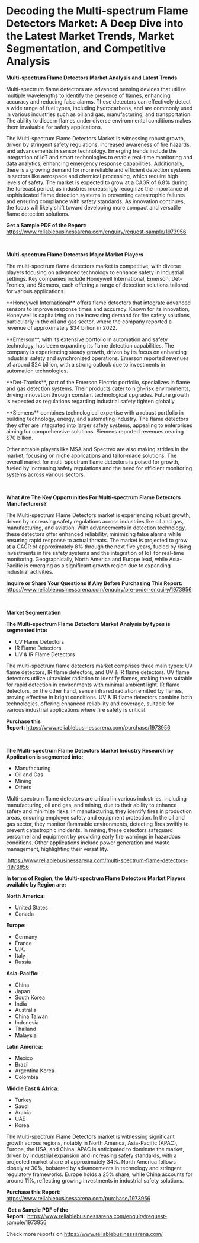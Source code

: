 <p><h1>Decoding the Multi-spectrum Flame Detectors Market: A Deep Dive into the Latest Market Trends, Market Segmentation, and Competitive Analysis</h1></p><p><strong>Multi-spectrum Flame Detectors Market Analysis and Latest Trends</strong></p>
<p><p>Multi-spectrum flame detectors are advanced sensing devices that utilize multiple wavelengths to identify the presence of flames, enhancing accuracy and reducing false alarms. These detectors can effectively detect a wide range of fuel types, including hydrocarbons, and are commonly used in various industries such as oil and gas, manufacturing, and transportation. The ability to discern flames under diverse environmental conditions makes them invaluable for safety applications.</p><p>The Multi-spectrum Flame Detectors Market is witnessing robust growth, driven by stringent safety regulations, increased awareness of fire hazards, and advancements in sensor technology. Emerging trends include the integration of IoT and smart technologies to enable real-time monitoring and data analytics, enhancing emergency response capabilities. Additionally, there is a growing demand for more reliable and efficient detection systems in sectors like aerospace and chemical processing, which require high levels of safety. The market is expected to grow at a CAGR of 6.8% during the forecast period, as industries increasingly recognize the importance of sophisticated flame detection systems in preventing catastrophic failures and ensuring compliance with safety standards. As innovation continues, the focus will likely shift toward developing more compact and versatile flame detection solutions.</p></p>
<p><strong>Get a Sample PDF of the Report:&nbsp;</strong> <a href="https://www.reliablebusinessarena.com/enquiry/request-sample/1973956?utm_campaign=2468&utm_medium=2&utm_source=Github&utm_content=ia&utm_term=01032025&utm_id=multi-spectrum-flame-detectors">https://www.reliablebusinessarena.com/enquiry/request-sample/1973956</a></p>
<p>&nbsp;</p>
<p><strong>Multi-spectrum Flame Detectors Major Market Players</strong></p>
<p><p>The multi-spectrum flame detectors market is competitive, with diverse players focusing on advanced technology to enhance safety in industrial settings. Key companies include Honeywell International, Emerson, Det-Tronics, and Siemens, each offering a range of detection solutions tailored for various applications.</p><p>**Honeywell International** offers flame detectors that integrate advanced sensors to improve response times and accuracy. Known for its innovation, Honeywell is capitalizing on the increasing demand for fire safety solutions, particularly in the oil and gas sector, where the company reported a revenue of approximately $34 billion in 2022.</p><p>**Emerson**, with its extensive portfolio in automation and safety technology, has been expanding its flame detection capabilities. The company is experiencing steady growth, driven by its focus on enhancing industrial safety and synchronized operations. Emerson reported revenues of around $24 billion, with a strong outlook due to investments in automation technologies.</p><p>**Det-Tronics**, part of the Emerson Electric portfolio, specializes in flame and gas detection systems. Their products cater to high-risk environments, driving innovation through constant technological upgrades. Future growth is expected as regulations regarding industrial safety tighten globally.</p><p>**Siemens** combines technological expertise with a robust portfolio in building technology, energy, and automating industry. The flame detectors they offer are integrated into larger safety systems, appealing to enterprises aiming for comprehensive solutions. Siemens reported revenues nearing $70 billion.</p><p>Other notable players like MSA and Spectrex are also making strides in the market, focusing on niche applications and tailor-made solutions. The overall market for multi-spectrum flame detectors is poised for growth, fueled by increasing safety regulations and the need for efficient monitoring systems across various sectors.</p></p>
<p>&nbsp;</p>
<p><strong>What Are The Key Opportunities For Multi-spectrum Flame Detectors Manufacturers?</strong></p>
<p><p>The Multi-spectrum Flame Detectors market is experiencing robust growth, driven by increasing safety regulations across industries like oil and gas, manufacturing, and aviation. With advancements in detection technology, these detectors offer enhanced reliability, minimizing false alarms while ensuring rapid response to actual threats. The market is projected to grow at a CAGR of approximately 8% through the next five years, fueled by rising investments in fire safety systems and the integration of IoT for real-time monitoring. Geographically, North America and Europe lead, while Asia-Pacific is emerging as a significant growth region due to expanding industrial activities.</p></p>
<p><strong>Inquire or Share Your Questions If Any Before Purchasing This Report:</strong> <a href="https://www.reliablebusinessarena.com/enquiry/pre-order-enquiry/1973956?utm_campaign=2468&utm_medium=2&utm_source=Github&utm_content=ia&utm_term=01032025&utm_id=multi-spectrum-flame-detectors">https://www.reliablebusinessarena.com/enquiry/pre-order-enquiry/1973956</a></p>
<p>&nbsp;</p>
<p><strong>Market Segmentation</strong></p>
<p><strong>The Multi-spectrum Flame Detectors Market Analysis by types is segmented into:</strong></p>
<p><ul><li>UV Flame Detectors</li><li>IR Flame Detectors</li><li>UV & IR Flame Detectors</li></ul></p>
<p><p>The multi-spectrum flame detectors market comprises three main types: UV flame detectors, IR flame detectors, and UV & IR flame detectors. UV flame detectors utilize ultraviolet radiation to identify flames, making them suitable for rapid detection in environments with minimal ambient light. IR flame detectors, on the other hand, sense infrared radiation emitted by flames, proving effective in bright conditions. UV & IR flame detectors combine both technologies, offering enhanced reliability and coverage, suitable for various industrial applications where fire safety is critical.</p></p>
<p><strong>Purchase this Report:&nbsp;</strong><a href="https://www.reliablebusinessarena.com/purchase/1973956?utm_campaign=2468&utm_medium=2&utm_source=Github&utm_content=ia&utm_term=01032025&utm_id=multi-spectrum-flame-detectors">https://www.reliablebusinessarena.com/purchase/1973956</a></p>
<p>&nbsp;</p>
<p><strong>The Multi-spectrum Flame Detectors Market Industry Research by Application is segmented into:</strong></p>
<p><ul><li>Manufacturing</li><li>Oil and Gas</li><li>Mining</li><li>Others</li></ul></p>
<p><p>Multi-spectrum flame detectors are critical in various industries, including manufacturing, oil and gas, and mining, due to their ability to enhance safety and minimize risks. In manufacturing, they identify fires in production areas, ensuring employee safety and equipment protection. In the oil and gas sector, they monitor flammable environments, detecting fires swiftly to prevent catastrophic incidents. In mining, these detectors safeguard personnel and equipment by providing early fire warnings in hazardous conditions. Other applications include power generation and waste management, highlighting their versatility.</p></p>
<p><a href="https://www.reliablebusinessarena.com/multi-spectrum-flame-detectors-r1973956?utm_campaign=2468&utm_medium=2&utm_source=Github&utm_content=ia&utm_term=01032025&utm_id=multi-spectrum-flame-detectors">&nbsp;https://www.reliablebusinessarena.com/multi-spectrum-flame-detectors-r1973956</a></p>
<p><strong>In terms of Region, the Multi-spectrum Flame Detectors Market Players available by Region are:</strong></p>
<p>
    <p> <strong> North America: </strong>
        <ul>
            <li>United States</li>
            <li>Canada</li>
        </ul>
        </p> 
    <p> <strong> Europe: </strong>
        <ul>
            <li>Germany</li>
            <li>France</li>
            <li>U.K.</li>
            <li>Italy</li>
            <li>Russia</li>
        </ul>
        </p> 
    <p> <strong> Asia-Pacific: </strong>
        <ul>
            <li>China</li>
            <li>Japan</li>
            <li>South Korea</li>
            <li>India</li>
            <li>Australia</li>
            <li>China Taiwan</li>
            <li>Indonesia</li>
            <li>Thailand</li>
            <li>Malaysia</li>
        </ul>
        </p> 
    <p> <strong> Latin America: </strong>
        <ul>
            <li>Mexico</li>
            <li>Brazil</li>
            <li>Argentina Korea</li>
            <li>Colombia</li>
        </ul>
        </p> 
    <p> <strong> Middle East & Africa: </strong>
        <ul>
            <li>Turkey</li>
            <li>Saudi</li>
            <li>Arabia</li>
            <li>UAE</li>
            <li>Korea</li>
        </ul>
    </p>
    </p>
<p><p>The Multi-spectrum Flame Detectors market is witnessing significant growth across regions, notably in North America, Asia-Pacific (APAC), Europe, the USA, and China. APAC is anticipated to dominate the market, driven by industrial expansion and increasing safety standards, with a projected market share of approximately 34%. North America follows closely at 30%, bolstered by advancements in technology and stringent regulatory frameworks. Europe holds a 25% share, while China accounts for around 11%, reflecting growing investments in industrial safety solutions.</p></p>
<p><strong>Purchase this Report: </strong><a href="https://www.reliablebusinessarena.com/purchase/1973956?utm_campaign=2468&utm_medium=2&utm_source=Github&utm_content=ia&utm_term=01032025&utm_id=multi-spectrum-flame-detectors">https://www.reliablebusinessarena.com/purchase/1973956</a></p>
<p>&nbsp;<strong>Get a Sample PDF of the Report:&nbsp;&nbsp;</strong><a href="https://www.reliablebusinessarena.com/enquiry/request-sample/1973956?utm_campaign=2468&utm_medium=2&utm_source=Github&utm_content=ia&utm_term=01032025&utm_id=multi-spectrum-flame-detectors">https://www.reliablebusinessarena.com/enquiry/request-sample/1973956</a></p>
<p><strong></strong></p>
<p>Check more reports on <a href="https://www.reliablebusinessarena.com/?utm_campaign=2468&utm_medium=2&utm_source=Github&utm_content=ia&utm_term=01032025&utm_id=multi-spectrum-flame-detectors">https://www.reliablebusinessarena.com/</a></p>